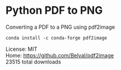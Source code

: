# Python PDF to PNG
Converting a PDF to a PNG using pdf2image

```
conda install -c conda-forge pdf2image
```
 License: MIT </br>
 Home: https://github.com/Belval/pdf2image</br>
 23515 total downloads